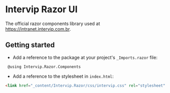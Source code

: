 # Intervip Razor UI

The official razor components library used at https://intranet.intervip.com.br.

## Getting started
* Add a reference to the package at your project's `_Imports.razor` file:
```razor
 @using Intervip.Razor.Components
```
* Add a reference to the stylesheet in `index.html`:
```html
<link href="_content/Intervip.Razor/css/intervip.css" rel="stylesheet" />
```